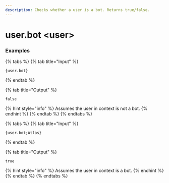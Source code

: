 ```yaml
---
description: Checks whether a user is a bot. Returns true/false.
---
```


# user.bot <user\>

### Examples

{% tabs %}
{% tab title="Input" %}

```text
{user.bot}
```

{% endtab %}

{% tab title="Output" %}

```text
false
```

{% hint style="info" %}
Assumes the user in context is not a bot.
{% endhint %}
{% endtab %}
{% endtabs %}

{% tabs %}
{% tab title="Input" %}

```text
{user.bot;Atlas}
```

{% endtab %}

{% tab title="Output" %}

```text
true
```

{% hint style="info" %}
Assumes the user in context is a bot.
{% endhint %}
{% endtab %}
{% endtabs %}

